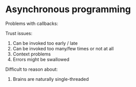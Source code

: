 # Asynchronous programming

Problems with callbacks:

Trust issues:
1. Can be invoked too early / late
2. Can be invoked too many/few times or not at all
3. Context problems
4. Errors might be swallowed

Difficult to reason about:
1. Brains are naturally single-threaded

